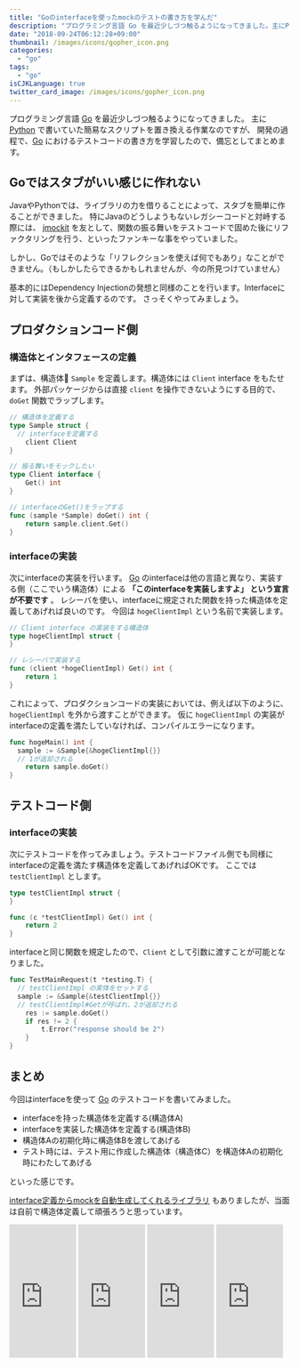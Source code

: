 ```yaml
---
title: "Goのinterfaceを使ったmockのテストの書き方を学んだ"
description: "プログラミング言語 Go を最近少しづつ触るようになってきました。主にPythonで書いていた簡易なスクリプトを置き換える作業なのですが、開発の過程で、Goにおけるテストコードの書き方を学習したので、備忘としてまとめます。"
date: "2018-09-24T06:12:28+09:00"
thumbnail: /images/icons/gopher_icon.png
categories:
  - "go"
tags:
  - "go"
isCJKLanguage: true
twitter_card_image: /images/icons/gopher_icon.png
---
```


プログラミング言語 [Go](https://github.com/golang/go) を最近少しづつ触るようになってきました。
主に [Python](https://www.python.org/) で書いていた簡易なスクリプトを置き換える作業なのですが、
開発の過程で、[Go](https://github.com/golang/go) におけるテストコードの書き方を学習したので、備忘としてまとめます。

## Goではスタブがいい感じに作れない

JavaやPythonでは、ライブラリの力を借りることによって、スタブを簡単に作ることができました。
特にJavaのどうしようもないレガシーコードと対峙する際には、 [jmockit](http://jmockit.github.io/tutorial/Mocking.html) を友として、関数の振る舞いをテストコードで固めた後にリファクタリングを行う、といったファンキーな事をやっていました。

しかし、Goではそのような「リフレクションを使えば何でもあり」なことができません。（もしかしたらできるかもしれませんが、今の所見つけていません）

基本的にはDependency Injectionの発想と同様のことを行います。Interfaceに対して実装を後から定義するのです。
さっそくやってみましょう。

## プロダクションコード側
### 構造体とインタフェースの定義

まずは、構造体 `Sample` を定義します。構造体には `Client` interface をもたせます。
外部パッケージからは直接 `client` を操作できないようにする目的で、`doGet` 関数でラップします。

```go
// 構造体を定義する
type Sample struct {
  // interfaceを定義する
	client Client
}

// 振る舞いをモックしたい
type Client interface {
	Get() int
}

// interfaceのGet()をラップする
func (sample *Sample) doGet() int {
	return sample.client.Get()
}
```

### interfaceの実装

次にinterfaceの実装を行います。 [Go](https://github.com/golang/go) のinterfaceは他の言語と異なり、実装する側（ここでいう構造体）による  **「このinterfaceを実装しますよ」 という宣言が不要です** 。 レシーバを使い、interfaceに規定された関数を持った構造体を定義してあげれば良いのです。
今回は  `hogeClientImpl`  という名前で実装します。

```go
// Client interface の実装をする構造体
type hogeClientImpl struct {
}

// レシーバで実装する
func (client *hogeClientImpl) Get() int {
	return 1
}
```

これによって、プロダクションコードの実装においては、例えば以下のように、`hogeClientImpl` を外から渡すことができます。
仮に `hogeClientImpl` の実装がinterfaceの定義を満たしていなければ、コンパイルエラーになります。

```go
func hogeMain() int {
  sample := &Sample{&hogeClientImpl{}}
  // 1が返却される
	return sample.doGet()
}
```

## テストコード側
### interfaceの実装

次にテストコードを作ってみましょう。テストコードファイル側でも同様に interfaceの定義を満たす構造体を定義してあげればOKです。
ここでは `testClientImpl` とします。

```go
type testClientImpl struct {
}

func (c *testClientImpl) Get() int {
	return 2
}
```

interfaceと同じ関数を規定したので、`Client` として引数に渡すことが可能となりました。

```go
func TestMainRequest(t *testing.T) {
  // testClientImpl の実体をセットする
  sample := &Sample{&testClientImpl{}}
  // testClientImpl#Getが呼ばれ、2が返却される
	res := sample.doGet()
	if res != 2 {
		t.Error("response should be 2")
	}
}
```

## まとめ

今回はinterfaceを使って [Go](https://github.com/golang/go) のテストコードを書いてみました。

* interfaceを持った構造体を定義する(構造体A)
* interfaceを実装した構造体を定義する(構造体B)
* 構造体Aの初期化時に構造体Bを渡してあげる
* テスト時には、テスト用に作成した構造体（構造体C）を構造体Aの初期化時にわたしてあげる

といった感じです。

[interface定義からmockを自動生成してくれるライブラリ](https://github.com/golang/mock) もありましたが、当面は自前で構造体定義して頑張ろうと思っています。

<iframe style="width:120px;height:240px;" marginwidth="0" marginheight="0" scrolling="no" frameborder="0" src="https://rcm-fe.amazon-adsystem.com/e/cm?ref=tf_til&t=soudegesu-22&m=amazon&o=9&p=8&l=as1&IS2=1&detail=1&asins=4798142417&linkId=2a504e0591dea2b29c897641fee103b4&bc1=ffffff&lt1=_blank&fc1=333333&lc1=0066c0&bg1=ffffff&f=ifr">
</iframe>
<iframe style="width:120px;height:240px;" marginwidth="0" marginheight="0" scrolling="no" frameborder="0" src="https://rcm-fe.amazon-adsystem.com/e/cm?ref=tf_til&t=soudegesu-22&m=amazon&o=9&p=8&l=as1&IS2=1&detail=1&asins=4908686033&linkId=bc543f9a203ae829ea5149b77f7f26ed&bc1=ffffff&lt1=_blank&fc1=333333&lc1=0066c0&bg1=ffffff&f=ifr">
</iframe>	
<iframe style="width:120px;height:240px;" marginwidth="0" marginheight="0" scrolling="no" frameborder="0" src="https://rcm-fe.amazon-adsystem.com/e/cm?ref=tf_til&t=soudegesu-22&m=amazon&o=9&p=8&l=as1&IS2=1&detail=1&asins=4873118468&linkId=a29dc46f2c8ec02b6826b9192aabec5f&bc1=ffffff&lt1=_blank&fc1=333333&lc1=0066c0&bg1=ffffff&f=ifr">
</iframe>
<iframe style="width:120px;height:240px;" marginwidth="0" marginheight="0" scrolling="no" frameborder="0" src="https://rcm-fe.amazon-adsystem.com/e/cm?ref=tf_til&t=soudegesu-22&m=amazon&o=9&p=8&l=as1&IS2=1&detail=1&asins=4873117526&linkId=f9d2734b0ac386b7e7acb6a0331d2268&bc1=ffffff&lt1=_blank&fc1=333333&lc1=0066c0&bg1=ffffff&f=ifr">
</iframe>
